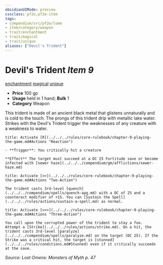 ```yaml
---
obsidianUIMode: preview
cssclass: pf2e,pf2e-item
tags:
- compendium/src/pf2e/lomm
- item/category/weapon
- trait/enchantment
- trait/magical
- trait/unique
aliases: ["Devil's Trident"]
---
```

# Devil's Trident *Item 9*  
[enchantment](../../../Rules/traits/enchantment.md)  [magical](../../../Rules/traits/magical.md)  [unique](../../../Rules/traits/unique.md)  

- **Price** 100 gp
- **Usage** held in 1 hand; **Bulk** 1
- **Category** Weapon

This trident is made of an ancient black metal that glistens unnaturally and is cold to the touch. The prongs of this trident drip with metallic lake water. Strikes with the Devil's Trident trigger the weaknesses of any creature with a weakness to water.

```ad-embed-ability
title: Activate [R](../../../rules/core-rulebook/chapter-9-playing-the-game.md#Actions "Reaction")

- **Trigger**: You critically hit a creature

**Effect** The target must succeed at a DC 25 Fortitude save or become infected with [sewer haze](../../../compendium/gm/afflictions/sewer-haze.md)
```

```ad-embed-ability
title: Activate [>>](../../../rules/core-rulebook/chapter-9-playing-the-game.md#Actions "Two-Action")

The trident casts 3rd-level [quench](../../../compendium/spells/quench-apg.md) with a DC of 25 and a counteract modifier of +15. You can [Sustain the Spell](../../../rules/actions/sustain-a-spell.md) as normal.
```

```ad-embed-ability
title: Activate [>>>](../../../rules/core-rulebook/chapter-9-playing-the-game.md#Actions "Three-Action")

You call upon the corrupted power of the trident to stay a foe. Attempt a [Strike](../../../rules/actions/strike.md). On a hit, the trident casts 3rd-level [paralyze](../../../compendium/spells/paralyze.md) on the target (DC 25). If the Strike was a critical hit, the target is [stunned](../../../rules/conditions.md#Stunned) even if it critically succeeds at the save.
```

*Source: Lost Omens: Monsters of Myth p. 47*

